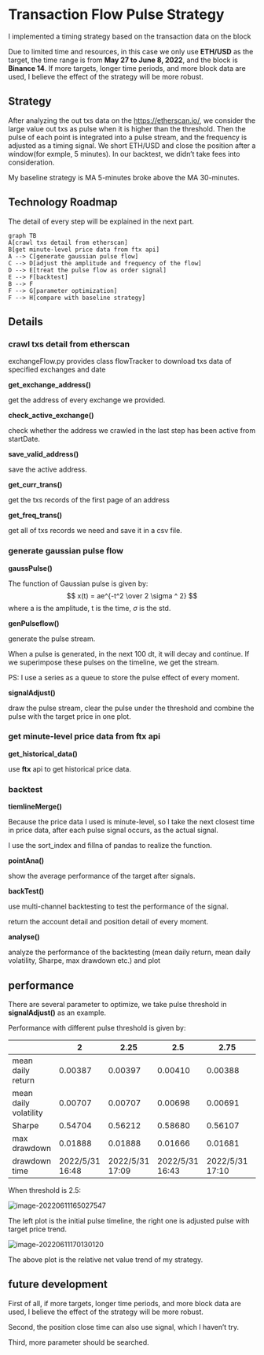 # Transaction Flow Pulse Strategy

I implemented a  timing strategy based on the transaction data on the block

Due to limited time and resources, in this case we only use **ETH/USD** as the target, the time range is from **May 27 to June 8, 2022**, and the block is **Binance 14**. If more targets, longer time periods, and more block data are used, I believe the effect of the strategy will be more robust.

## Strategy

After analyzing the out txs data on the https://etherscan.io/, we consider the large value out txs as pulse when it is higher than the threshold. Then the pulse of each point is integrated into a pulse stream, and the frequency is adjusted as a timing signal. We short ETH/USD and close the position after a window(for exmple, 5 minutes). In our backtest, we didn’t take fees into consideration.

My baseline strategy is MA 5-minutes broke above the MA 30-minutes.



## Technology Roadmap

The detail of every step will be explained in the next part.

```mermaid
graph TB
A[crawl txs detail from etherscan]
B[get minute-level price data from ftx api]
A --> C[generate gaussian pulse flow]
C --> D[adjust the amplitude and frequency of the flow]
D --> E[treat the pulse flow as order signal]
E --> F[backtest]
B --> F
F --> G[parameter optimization]
F --> H[compare with baseline strategy]

```

## Details

### crawl txs detail from etherscan

exchangeFlow.py provides class flowTracker to download txs data of specified exchanges and date

**get_exchange_address()**

get the address of every exchange we provided.

**check_active_exchange()**

check whether the address we crawled in the last step has been active from startDate.

**save_valid_address()**

save the active address.

**get_curr_trans()**

get the txs records of the first page of an address

**get_freq_trans()**

get all of txs records we need and save it in a csv file.



###  generate gaussian pulse flow

**gaussPulse()**

The function of Gaussian pulse is given by:
$$
x(t) = ae^{-t^2 \over 2 \sigma ^ 2}
$$
where a is the amplitude, t is the time, $\sigma$ is the std.

**genPulseflow()**

generate the pulse stream.

When a pulse is generated, in the next 100 dt, it will decay and continue. If we superimpose these pulses on the timeline, we get the stream.

PS: I use a series as a queue to store the pulse effect of every moment.

**signalAdjust()**

draw the pulse stream, clear the pulse under the threshold and combine the pulse with the target price in one plot. 



### get minute-level price data from ftx api

**get_historical_data()**

use **ftx** api to get historical price data.



### backtest

**tiemlineMerge()**

Because the price data I used is minute-level, so I take the next closest time in price data, after each pulse signal occurs, as the actual signal.

I use the sort_index and fillna of pandas to realize the function.



**pointAna()**

show the average performance of the target after signals.



**backTest()**

use multi-channel backtesting to test the performance of the signal.

return the account detail and position detail of every moment.



**analyse()**

analyze the performance of the backtesting (mean daily return, mean daily volatility, Sharpe, max drawdown etc.) and plot



## performance

There are several parameter to optimize, we take pulse threshold in **signalAdjust()** as an example.

Performance with different pulse threshold is given by:

|                        | 2               | 2.25            | 2.5             | 2.75            | 3               |
| ---------------------- | --------------- | --------------- | --------------- | --------------- | --------------- |
| mean daily  return     | 0.00387         | 0.00397         | 0.00410         | 0.00388         | 0.00400         |
| mean daily  volatility | 0.00707         | 0.00707         | 0.00698         | 0.00691         | 0.00690         |
| Sharpe                 | 0.54704         | 0.56212         | 0.58680         | 0.56107         | 0.58001         |
| max drawdown           | 0.01888         | 0.01888         | 0.01666         | 0.01681         | 0.01681         |
| drawdown time          | 2022/5/31 16:48 | 2022/5/31 17:09 | 2022/5/31 16:43 | 2022/5/31 17:10 | 2022/5/31 17:10 |

When threshold is 2.5:

![image-20220611165027547](https://cdn.jsdelivr.net/gh/Simmons-Wang/IMG/C:%5CUsers%5CKing%5CPictures%5Cnotebookimgimage-20220611165027547.png)

The left plot is the initial pulse timeline, the right one is adjusted pulse with target price trend.

![image-20220611170130120](https://cdn.jsdelivr.net/gh/Simmons-Wang/IMG/C:%5CUsers%5CKing%5CPictures%5Cnotebookimgimage-20220611170130120.png)

The above plot is the relative net value trend of my strategy.



## future development

First of all,  if more targets, longer time periods, and more block data are used, I believe the effect of the strategy will be more robust.

Second, the position close time can also use signal, which I haven’t try.

Third, more parameter should be searched.





